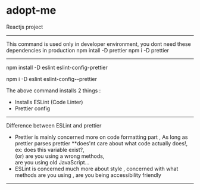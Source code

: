 # adopt-me
Reactjs project

---
This command is used only in developer environment, you dont need these dependencies in production
npm intall -D prettier
npm i -D prettier

---
npm install -D eslint eslint-config-prettier

npm i -D eslint eslint-config--prettier

The above command installs 2 things :
- Installs ESLint (Code Linter)
- Prettier config
---
Difference between ESLint and prettier
- Prettier is mainly concerned more on code formatting part , As long as prettier parses  prettier **does'nt care about what code actually does!, ex: does this variable exist?, <br>
(or) are you using a wrong methods, <br>
are you using old JavaScript...<br>
- ESLint is concerned much more about style , concerned with what methods are you using , are you being accessibility friendly 

---
